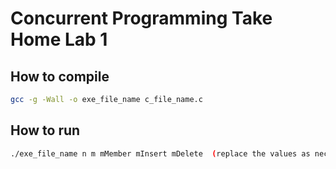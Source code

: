 # Concurrent Programming Take Home Lab 1

## How to compile
```bash
gcc -g -Wall -o exe_file_name c_file_name.c
```

## How to run
```bash
./exe_file_name n m mMember mInsert mDelete  (replace the values as necessary)
```
